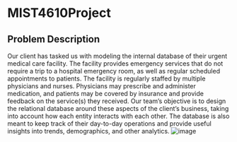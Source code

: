 # MIST4610Project
## Problem Description
Our client has tasked us with modeling the internal database of their urgent medical care facility. The facility provides emergency services that do not require a trip to a hospital emergency room, as well as regular scheduled appointments to patients. The facility is regularly staffed by multiple physicians and nurses. Physicians may prescribe and administer medication, and patients may be covered by insurance and provide feedback on the service(s) they received. Our team’s objective is to design the relational database around these aspects of the client’s business, taking into account how each entity interacts with each other. The database is also meant to keep track of their day-to-day operations and provide useful insights into trends, demographics, and other analytics. 
![image](https://github.com/C0John/MIST4610Project/assets/149621626/d13fb115-0986-4d7c-8908-26818dcc4863)
